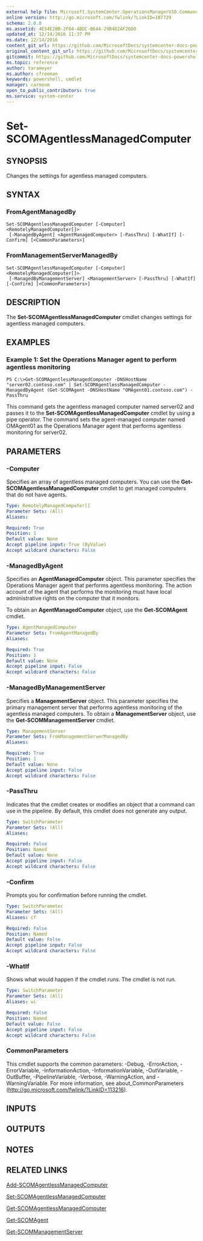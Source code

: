 ```yaml
---
external help file: Microsoft.SystemCenter.OperationsManagerV10.Commands.dll-Help.xml
online version: http://go.microsoft.com/fwlink/?LinkID=187729
schema: 2.0.0
ms.assetid: 4E54E2BB-2F04-4BDC-B64A-29B4D2AF26D0
updated_at: 12/14/2016 11:37 PM
ms.date: 12/14/2016
content_git_url: https://github.com/MicrosoftDocs/systemcenter-docs-powershell/blob/master/systemcenter-cmdlets/SystemCenter2016/OperationsManager/v1/Set-SCOMAgentlessManagedComputer.md
original_content_git_url: https://github.com/MicrosoftDocs/systemcenter-docs-powershell/blob/master/systemcenter-cmdlets/SystemCenter2016/OperationsManager/v1/Set-SCOMAgentlessManagedComputer.md
gitcommit: https://github.com/MicrosoftDocs/systemcenter-docs-powershell/blob/ddd0fefc9adaabb9394eb6c21b33370913d1830d/systemcenter-cmdlets/SystemCenter2016/OperationsManager/v1/Set-SCOMAgentlessManagedComputer.md
ms.topic: reference
author: tarameyer
ms.author: cfreeman
keywords: powershell, cmdlet
manager: carmonm
open_to_public_contributors: true
ms.service: system-center
---
```


# Set-SCOMAgentlessManagedComputer

## SYNOPSIS
Changes the settings for agentless managed computers.

## SYNTAX

### FromAgentManagedBy
```
Set-SCOMAgentlessManagedComputer [-Computer] <RemotelyManagedComputer[]>
 [-ManagedByAgent] <AgentManagedComputer> [-PassThru] [-WhatIf] [-Confirm] [<CommonParameters>]
```

### FromManagementServerManagedBy
```
Set-SCOMAgentlessManagedComputer [-Computer] <RemotelyManagedComputer[]>
 [-ManagedByManagementServer] <ManagementServer> [-PassThru] [-WhatIf] [-Confirm] [<CommonParameters>]
```

## DESCRIPTION
The **Set-SCOMAgentlessManagedComputer** cmdlet changes settings for agentless managed computers.

## EXAMPLES

### Example 1: Set the Operations Manager agent to perform agentless monitoring
```
PS C:\>Get-SCOMAgentlessManagedComputer -DNSHostName "server02.contoso.com" | Set-SCOMAgentlessManagedComputer -ManagedByAgent (Get-SCOMAgent -DNSHostName "OMAgent01.contoso.com") -PassThru
```

This command gets the agentless managed computer named server02 and passes it to the **Set-SCOMAgentlessManagedComputer** cmdlet by using a pipe operator.
The command sets the agent-managed computer named OMAgent01 as the Operations Manager agent that performs agentless monitoring for server02.

## PARAMETERS

### -Computer
Specifies an array of agentless managed computers.
You can use the **Get-SCOMAgentlessManagedComputer** cmdlet to get managed computers that do not have agents.

```yaml
Type: RemotelyManagedComputer[]
Parameter Sets: (All)
Aliases: 

Required: True
Position: 1
Default value: None
Accept pipeline input: True (ByValue)
Accept wildcard characters: False
```

### -ManagedByAgent
Specifies an **AgentManagedComputer** object.
This parameter specifies the Operations Manager agent that performs agentless monitoring.
The action account of the agent that performs the monitoring must have local administrative rights on the computer that it monitors.

To obtain an **AgentManagedComputer** object, use the **Get-SCOMAgent** cmdlet.

```yaml
Type: AgentManagedComputer
Parameter Sets: FromAgentManagedBy
Aliases: 

Required: True
Position: 1
Default value: None
Accept pipeline input: False
Accept wildcard characters: False
```

### -ManagedByManagementServer
Specifies a **ManagementServer** object.
This parameter specifies the primary management server that performs agentless monitoring of the agentless managed computers.
To obtain a **ManagementServer** object, use the **Get-SCOMManagementServer** cmdlet.

```yaml
Type: ManagementServer
Parameter Sets: FromManagementServerManagedBy
Aliases: 

Required: True
Position: 1
Default value: None
Accept pipeline input: False
Accept wildcard characters: False
```

### -PassThru
Indicates that the cmdlet creates or modifies an object that a command can use in the pipeline.
By default, this cmdlet does not generate any output.

```yaml
Type: SwitchParameter
Parameter Sets: (All)
Aliases: 

Required: False
Position: Named
Default value: None
Accept pipeline input: False
Accept wildcard characters: False
```

### -Confirm
Prompts you for confirmation before running the cmdlet.

```yaml
Type: SwitchParameter
Parameter Sets: (All)
Aliases: cf

Required: False
Position: Named
Default value: False
Accept pipeline input: False
Accept wildcard characters: False
```

### -WhatIf
Shows what would happen if the cmdlet runs.
The cmdlet is not run.

```yaml
Type: SwitchParameter
Parameter Sets: (All)
Aliases: wi

Required: False
Position: Named
Default value: False
Accept pipeline input: False
Accept wildcard characters: False
```

### CommonParameters
This cmdlet supports the common parameters: -Debug, -ErrorAction, -ErrorVariable, -InformationAction, -InformationVariable, -OutVariable, -OutBuffer, -PipelineVariable, -Verbose, -WarningAction, and -WarningVariable. For more information, see about_CommonParameters (http://go.microsoft.com/fwlink/?LinkID=113216).

## INPUTS

## OUTPUTS

## NOTES

## RELATED LINKS

[Add-SCOMAgentlessManagedComputer](xref:SystemCenter2016/OperationsManager/v1/Add-SCOMAgentlessManagedComputer.md)

[Set-SCOMAgentlessManagedComputer](xref:SystemCenter2016/OperationsManager/v1/Set-SCOMAgentlessManagedComputer.md)

[Get-SCOMAgentlessManagedComputer](xref:SystemCenter2016/OperationsManager/v1/Get-SCOMAgentlessManagedComputer.md)

[Get-SCOMAgent](xref:SystemCenter2016/OperationsManager/v1/Get-SCOMAgent.md)

[Get-SCOMManagementServer](xref:SystemCenter2016/OperationsManager/v1/Get-SCOMManagementServer.md)

